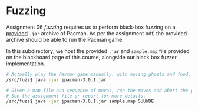 # Fuzzing

Assignment 06 *fuzzing* requires us to perform black-box fuzzing on a [provided](/src/fuzz/jpacman-3.0.1.jar) `.jar` archive of Pacman.
As per the assignment pdf, the provided archive should be able to run the Pacman game.

In this subdirectory; we host the provided `.jar` and `sample.map` file provided on the blackboard page of this course, alongside our black box fuzzer implementation.

```sh
# Actually play the Pacman game manually, with moving ghosts and food.
/src/fuzz$ java -jar jpacman-3.0.1.jar

# Given a map file and sequence of moves, run the moves and abort the game.
# See the assignment file or report for more details.
/src/fuzz$ java -jar jpacman-3.0.1.jar sample.map SUUWDE
```
